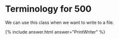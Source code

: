 # Terminology for 500

We can use this class when we want to write to a file.

{% include answer.html answer="PrintWriter" %}
